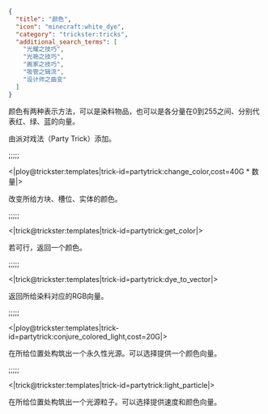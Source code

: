 ```json
{
  "title": "颜色",
  "icon": "minecraft:white_dye",
  "category": "trickster:tricks",
  "additional_search_terms": [
    "光耀之技巧",
    "光艳之技巧",
    "画家之技巧",
    "吸管之辑流",
    "设计师之曲变"
  ]
}
```

颜色有两种表示方法，可以是染料物品，也可以是各分量在0到255之间、分别代表红、绿、蓝的向量。

由派对戏法（Party Trick）添加。

;;;;;

<|ploy@trickster:templates|trick-id=partytrick:change_color,cost=40G * 数量|>

改变所给方块、槽位、实体的颜色。

;;;;;

<|trick@trickster:templates|trick-id=partytrick:get_color|>

若可行，返回一个颜色。

;;;;;

<|trick@trickster:templates|trick-id=partytrick:dye_to_vector|>

返回所给染料对应的RGB向量。

;;;;;

<|ploy@trickster:templates|trick-id=partytrick:conjure_colored_light,cost=20G|>

在所给位置处构筑出一个永久性光源。可以选择提供一个颜色向量。

;;;;;

<|trick@trickster:templates|trick-id=partytrick:light_particle|>

在所给位置处构筑出一个光源粒子。可以选择提供速度和颜色向量。